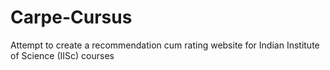 # Carpe-Cursus

Attempt to create a recommendation cum rating website for Indian Institute of Science (IISc) courses

